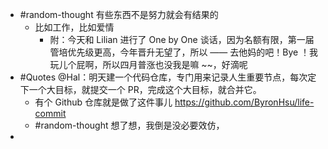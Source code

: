 - #random-thought 有些东西不是努力就会有结果的
	- 比如工作，比如爱情
		- 附：今天和 Lilian 进行了 One by One 谈话，因为名额有限，第一届管培优先级更高，今年晋升无望了，所以 —— 去他妈的吧！Bye ！我玩儿个屁啊，所以四月普涨也没我是嘛 ~~，好滴呢
- #Quotes @Hal：明天建一个代码仓库，专门用来记录人生重要节点，每次定下一个大目标，就提交一个 PR，完成这个大目标，就合并它。
	- 有个 Github 仓库就是做了这件事儿 https://github.com/ByronHsu/life-commit
	- #random-thought 想了想，我倒是没必要效仿，
-